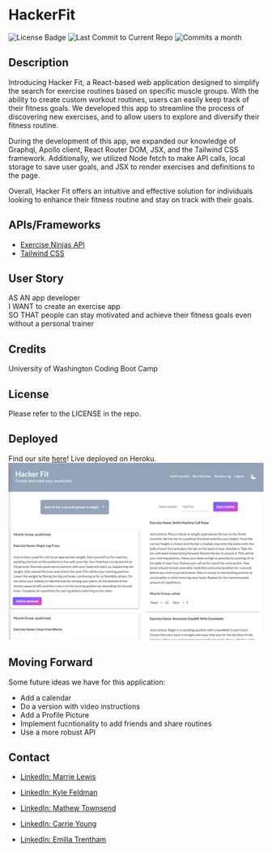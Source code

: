 # HackerFit

![License Badge](https://img.shields.io/badge/license-MIT-brightgreen)
![Last Commit to Current Repo](https://img.shields.io/github/last-commit/mtownsend509/HackerFit)
![Commits a month](https://img.shields.io/github/commit-activity/m/mtownsend509/HackerFit)

## Description

Introducing Hacker Fit, a React-based web application designed to simplify the search for exercise routines based on specific muscle groups. With the ability to create custom workout routines, users can easily keep track of their fitness goals. We developed this app to streamline the process of discovering new exercises, and to allow users to explore and diversify their fitness routine.

During the development of this app, we expanded our knowledge of Graphql, Apollo client, React Router DOM, JSX, and the Tailwind CSS framework. Additionally, we utilized Node fetch to make API calls, local storage to save user goals,  and JSX to render exercises and definitions to the page.

Overall, Hacker Fit offers an intuitive and effective solution for individuals looking to enhance their fitness routine and stay on track with their goals.

## APIs/Frameworks
- <a href="https://api-ninjas.com/api/exercises" >Exercise Ninjas API</a>
- <a href="https://tailwindcss.com/" >Tailwind CSS</a>

## User Story

AS AN app developer <br>
I WANT to create an exercise app<br>
SO THAT people can stay motivated and achieve their fitness goals even without a personal trainer

## Credits
University of Washington Coding Boot Camp

## License

Please refer to the LICENSE in the repo.

## Deployed
Find our site [here](https://young-fjord-19401.herokuapp.com/)! Live deployed on Heroku.
![site image](./client/src/project-3-screenshot.png)

## Moving Forward

Some future ideas we have for this application:
 - Add a calendar
 - Do a version with video instructions
 - Add a Profile Picture
 - Implement fucntionality to add friends and share routines 
 - Use a more robust API


## Contact

- <a href="https://www.linkedin.com/in/hrmarielewis/" >LinkedIn: Marrie Lewis</a>

- <a href="https://www.linkedin.com/in/kyle-feldman-427b5624b/" >LinkedIn: Kyle Feldman</a>

- <a href="https://www.linkedin.com/in/matthew-townsend-a81737223/" >LinkedIn: Mathew Townsend</a>

- <a href="https://www.linkedin.com/in/carrie-k-young/" >LinkedIn: Carrie Young</a>

- <a href="https://www.linkedin.com/in/emilia-trentham-987a59164/" >LinkedIn: Emilia Trentham</a>

